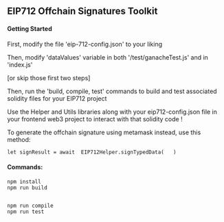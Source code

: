 ## EIP712 Offchain Signatures Toolkit 


#### Getting Started
First, modify the file 'eip-712-config.json' to your liking 

Then, modify 'dataValues' variable in both '/test/ganacheTest.js' and in 'index.js'


[or skip those first two steps]


Then, run the 'build, compile, test' commands to build and test associated solidity files for your EIP712 project


Use the Helper and Utils libraries along with your eip712-config.json file in your frontend web3 project to interact with that solidity code ! 



To generate the offchain signature using metamask instead, use this method:

    let signResult = await  EIP712Helper.signTypedData(   )
     


#### Commands: 
    npm install 
    npm run build 


    npm run compile 
    npm run test 